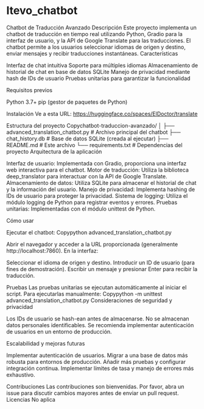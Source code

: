 # Itevo_chatbot
Chatbot de Traducción Avanzado
Descripción
Este proyecto implementa un chatbot de traducción en tiempo real utilizando Python, Gradio para la interfaz de usuario, y la API de Google Translate para las traducciones. El chatbot permite a los usuarios seleccionar idiomas de origen y destino, enviar mensajes y recibir traducciones instantáneas.
Características

Interfaz de chat intuitiva
Soporte para múltiples idiomas
Almacenamiento de historial de chat en base de datos SQLite
Manejo de privacidad mediante hash de IDs de usuario
Pruebas unitarias para garantizar la funcionalidad

Requisitos previos

Python 3.7+
pip (gestor de paquetes de Python)

Instalación
Ve a esta URL: https://huggingface.co/spaces/ElDoctor/translate


Estructura del proyecto
Copychatbot-traduccion-avanzado/
│
├── advanced_translation_chatbot.py  # Archivo principal del chatbot
├── chat_history.db                  # Base de datos SQLite (creada al ejecutar)
├── README.md                        # Este archivo
└── requirements.txt                 # Dependencias del proyecto
Arquitectura de la aplicación

Interfaz de usuario: Implementada con Gradio, proporciona una interfaz web interactiva para el chatbot.
Motor de traducción: Utiliza la biblioteca deep_translator para interactuar con la API de Google Translate.
Almacenamiento de datos: Utiliza SQLite para almacenar el historial de chat y la información del usuario.
Manejo de privacidad: Implementa hashing de IDs de usuario para proteger la privacidad.
Sistema de logging: Utiliza el módulo logging de Python para registrar eventos y errores.
Pruebas unitarias: Implementadas con el módulo unittest de Python.

Cómo usar

Ejecutar el chatbot:
Copypython advanced_translation_chatbot.py

Abrir el navegador y acceder a la URL proporcionada (generalmente http://localhost:7860).
En la interfaz:

Seleccionar el idioma de origen y destino.
Introducir un ID de usuario (para fines de demostración).
Escribir un mensaje y presionar Enter para recibir la traducción.



Pruebas
Las pruebas unitarias se ejecutan automáticamente al iniciar el script. Para ejecutarlas manualmente:
Copypython -m unittest advanced_translation_chatbot.py
Consideraciones de seguridad y privacidad

Los IDs de usuario se hash-ean antes de almacenarse.
No se almacenan datos personales identificables.
Se recomienda implementar autenticación de usuarios en un entorno de producción.

Escalabilidad y mejoras futuras

Implementar autenticación de usuarios.
Migrar a una base de datos más robusta para entornos de producción.
Añadir más pruebas y configurar integración continua.
Implementar límites de tasa y manejo de errores más exhaustivo.

Contribuciones
Las contribuciones son bienvenidas. Por favor, abra un issue para discutir cambios mayores antes de enviar un pull request.
Licencias
No aplica
